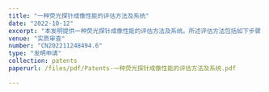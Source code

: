 ```yaml
---
title: "一种荧光探针成像性能的评估方法及系统"
date: "2022-10-12"
excerpt: "本发明提供一种荧光探针成像性能的评估方法及系统。所述评估方法包括如下步骤：(1)对荧光探针的通用功能、专业功能和补充功能分别进行评分，得到通用功能的分值、专业功能的分值和补充功能的分值；(2)对步骤(1)得到的通用功能的分值、专业功能的分值和补充功能的分值进行分析得到总分，完成所述荧光探针成像性能的评估。本发明通过对荧光探针的不同功能参数进行评分、分析，客观、全面的完成了荧光探针成像性能的评估，解决了现有技术中只能通过比较荧光探针的单一参数，无法全面反映荧光探针成像性能的问题。"
venue: "实质审查"
number: "CN202211248494.6"
type: "发明申请"
collection: patents
paperurl: /files/pdf/Patents-一种荧光探针成像性能的评估方法及系统.pdf

---
```



